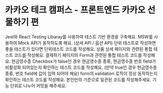 # 카카오 테크 캠퍼스 - 프론트엔드 카카오 선물하기 편

Jest와 React Testing Libaray를 사용하여 테스트 기반 환경을 구축해요.
MSW를 사용하여 Mock API가 동작하도록 해요. (상세 API / 옵션 API)
단위 테스트로 작성하면 좋을 테스트가 있다면 단위테스트 코드를 작성해요.
상품 상세 페이지와 관련된 통합 테스트 코드를 작성해요.
결제하기 페이지의 Form과 관련된 통합 테스트 코드를 작성해요.
현금영수증 Checkbox가 false인 경우 현금영수증 종류, 현금영수증 번호 field가 비활성화 되어있는지 확인하는 테스트 코드를 작성해요. (만약 true인 경우 현금영수증 종류, 번호 field에 값이 입력 되어야 해요)
form의 validation 로직이 정상 동작하는지 확인하는 테스트 코드를 작성해요.
본인만의 기준으로 일관된 코드를 작성해주세요.
기능 단위로 나누어 커밋을 해주세요.
